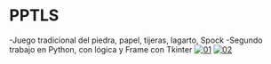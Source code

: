 
# PPTLS
 -Juego tradicional del piedra, papel, tijeras, lagarto, Spock
 -Segundo trabajo en Python, con lógica y Frame con Tkinter
<a href="https://ibb.co/3WbqGgM"><img src="https://i.ibb.co/rMhSTDc/01.png" alt="01" border="0"></a>
<a href="https://ibb.co/QM3yf3n"><img src="https://i.ibb.co/Ttx9kxR/02.png" alt="02" border="0"></a>
 

 
 
